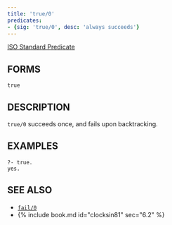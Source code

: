 ```yaml
---
title: 'true/0'
predicates:
- {sig: 'true/0', desc: 'always succeeds'}
---
```

[ISO Standard Predicate](https://www.deransart.fr/prolog/bips.html#true)



## FORMS

`true`

## DESCRIPTION

`true/0` succeeds once, and fails upon backtracking.

## EXAMPLES

```
?- true.
yes.
```


## SEE ALSO

- [`fail/0`](fail.html)
- {% include book.md id="clocksin81" sec="6.2" %}
